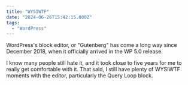 ```yaml
---
title: "WYSIWTF"
date: "2024-06-26T15:42:15.000Z"
tags: 
  - "WordPress"
---
```


WordPress's block editor, or "Gutenberg" has come a long way since December 2018, when it officially arrived in the WP 5.0 release.

I know many people still hate it, and it took close to five years for me to really get comfortable with it. That said, I still have plenty of WYSIWTF moments with the editor, particularly the Query Loop block.
